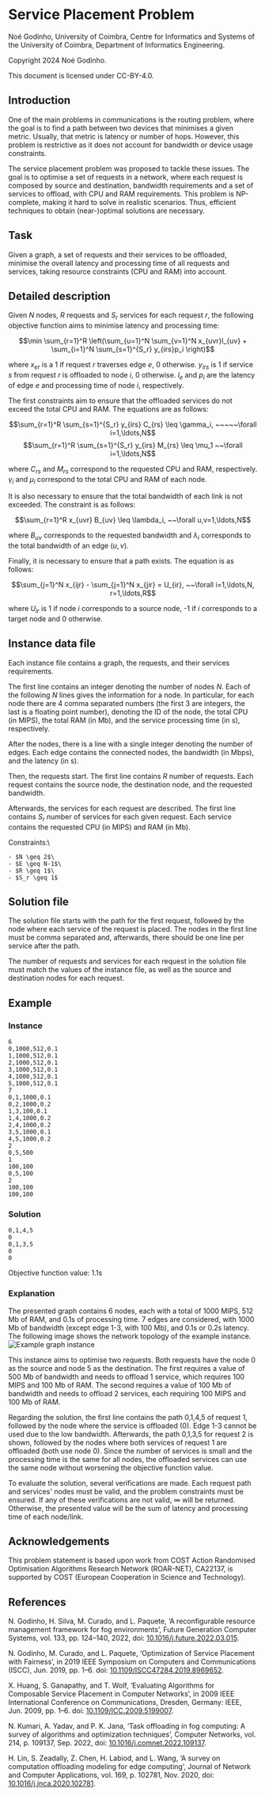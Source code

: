<!--
SPDX-FileCopyrightText: 2024 Noé Godinho <noe@dei.uc.pt>

SPDX-License-Identifier: CC-BY-4.0
-->

# Service Placement Problem

Noé Godinho, University of Coimbra, Centre for Informatics and Systems of the University of Coimbra, Department of Informatics Engineering.

Copyright 2024 Noé Godinho.

This document is licensed under CC-BY-4.0.

## Introduction

One of the main problems in communications is the routing problem, where the goal is to find a path between two devices that minimises a given metric. Usually, that metric is latency or number of hops. 
However, this problem is restrictive as it does not account for bandwidth or device usage constraints.

The service placement problem was proposed to tackle these issues. The goal is to optimise a set of requests in a network, where each request is composed by source and destination, bandwidth requirements and a set of services to offload, with CPU and RAM requirements. This problem is NP-complete, making it hard to solve in realistic scenarios. Thus, efficient techniques to obtain (near-)optimal solutions are necessary. 

## Task

Given a graph, a set of requests and their services to be offloaded, minimise the overall latency and processing time of all requests and services, taking resource constraints (CPU and RAM) into account.

## Detailed description

Given $N$ nodes, $R$ requests and $S_r$ services for each request $r$, the following objective function aims to minimise latency and processing time:

$$\min \sum_{r=1}^R \left(\sum_{u=1}^N \sum_{v=1}^N x_{uvr}l_{uv} + \sum_{i=1}^N \sum_{s=1}^{S_r} y_{irs}p_i \right)$$

where $x_{er}$ is a 1 if request $r$ traverses edge $e$, 0 otherwise. $y_{irs}$ is 1 if service $s$ from request $r$ is offloaded to node $i$, 0 otherwise. $l_e$ and $p_i$ are the latency of edge $e$ and processing time of node $i$, respectively.

The first constraints aim to ensure that the offloaded services do not exceed the total CPU and RAM. The equations are as follows:

$$\sum_{r=1}^R \sum_{s=1}^{S_r} y_{irs} C_{rs} \leq \gamma_i, ~~~~~\forall i=1,\ldots,N$$
$$\sum_{r=1}^R \sum_{s=1}^{S_r} y_{irs} M_{rs} \leq \mu_1 ~~\forall i=1,\ldots,N$$

where $C_{rs}$ and $M_{rs}$ correspond to the requested CPU and RAM, respectively. $\gamma_i$ and $\mu_i$ correspond to the total CPU and RAM of each node.

It is also necessary to ensure that the total bandwidth of each link is not exceeded. The constraint is as follows:

$$\sum_{r=1}^R x_{uvr} B_{uv} \leq \lambda_i, ~~\forall u,v=1,\ldots,N$$

where $B_{uv}$ corresponds to the requested bandwidth and $\lambda_i$ corresponds to the total bandwidth of an edge $(u, v)$.

Finally, it is necessary to ensure that a path exists. The equation is as follows:

$$\sum_{j=1}^N x_{ijr} - \sum_{j=1}^N x_{jir} = U_{ir}, ~~\forall i=1,\ldots,N, r=1,\ldots,R$$

where $U_{ir}$ is 1 if node $i$ corresponds to a source node, -1 if $i$ corresponds to a target node and 0 otherwise.

## Instance data file

Each instance file contains a graph, the requests, and their services requirements.

The first line contains an integer denoting the number of nodes $N$.
Each of the following $N$ lines gives the information for a node. In particular, for each node there are 4 comma separated numbers (the first 3 are integers, the last is a floating point number), denoting the ID of the node, the total CPU (in MIPS), the total RAM (in Mb), and the service processing time (in s), respectively. 

After the nodes, there is a line with a single integer denoting the number of edges.
Each edge contains the connected nodes, the bandwidth (in Mbps), and the latency (in s).

Then, the requests start.
The first line contains $R$ number of requests.
Each request contains the source node, the destination node, and the requested bandwidth.

Afterwards, the services for each request are described.
The first line contains $S_r$ number of services for each given request.
Each service contains the requested CPU (in MIPS) and RAM (in Mb).

Constraints:\

    - $N \geq 2$\
    - $E \geq N-1$\
    - $R \geq 1$\
    - $S_r \geq 1$

## Solution file

The solution file starts with the path for the first request, followed by the node where each service of the request is placed. The nodes in the first line must be comma separated and, afterwards, there should be one line per service after the path.

The number of requests and services for each request in the solution file must match the values of the instance file, as well as the source and destination nodes for each request.

## Example

### Instance

```
6
0,1000,512,0.1
1,1000,512,0.1
2,1000,512,0.1
3,1000,512,0.1
4,1000,512,0.1
5,1000,512,0.1
7
0,1,1000,0.1
0,2,1000,0.2
1,3,100,0.1
1,4,1000,0.2
2,4,1000,0.2
3,5,1000,0.1
4,5,1000,0.2
2
0,5,500
1
100,100
0,5,100
2
100,100
100,100
```

### Solution

```
0,1,4,5
0
0,1,3,5
0
0
```

Objective function value: 1.1s

### Explanation

The presented graph contains 6 nodes, each with a total of 1000 MIPS, 512 Mb of RAM, and 0.1s of processing time.
7 edges are considered, with 1000 Mb of bandwidth (except edge 1-3, with 100 Mb), and 0.1s or 0.2s latency.
The following image shows the network topology of the example instance. ![Example graph instance](images/base_graph.png)

This instance aims to optimise two requests. Both requests have the node 0 as the source and node 5 as the destination. 
The first requires a value of 500 Mb of bandwidth and needs to offload 1 service, which requires 100 MIPS and 100 Mb of RAM.
The second requires a value of 100 Mb of bandwidth and needs to offload 2 services, each requiring 100 MIPS and 100 Mb of RAM.

Regarding the solution, the first line contains the path 0,1,4,5 of request 1, followed by the node where the service is offloaded (0). Edge 1-3 cannot be used due to the low bandwidth.
Afterwards, the path 0,1,3,5 for request 2 is shown, followed by the nodes where both services of request 1 are offloaded (both use node 0).
Since the number of services is small and the processing time is the same for all nodes, the offloaded services can use the same node without worsening the objective function value.

To evaluate the solution, several verifications are made. Each request path and services' nodes must be valid, and the problem constraints must be ensured. If any of these verifications are not valid, $\infty$ will be returned. Otherwise, the presented value will be the sum of latency and processing time of each node/link. 

## Acknowledgements

This problem statement is based upon work from COST Action Randomised Optimisation Algorithms Research Network (ROAR-NET), CA22137, is supported by COST (European Cooperation in Science and Technology).

## References

N. Godinho, H. Silva, M. Curado, and L. Paquete, ‘A reconfigurable resource management framework for fog environments’, Future Generation Computer Systems, vol. 133, pp. 124–140, 2022, doi: [10.1016/j.future.2022.03.015](https://doi.org/10.1016/j.future.2022.03.015).

N. Godinho, M. Curado, and L. Paquete, ‘Optimization of Service Placement with Fairness’, in 2019 IEEE Symposium on Computers and Communications (ISCC), Jun. 2019, pp. 1–6. doi: [10.1109/ISCC47284.2019.8969652](https://doi.org/10.1109/ISCC47284.2019.8969652).

X. Huang, S. Ganapathy, and T. Wolf, ‘Evaluating Algorithms for Composable Service Placement in Computer Networks’, in 2009 IEEE International Conference on Communications, Dresden, Germany: IEEE, Jun. 2009, pp. 1–6. doi: [10.1109/ICC.2009.5199007](https://doi.org/10.1109/ICC.2009.5199007).

N. Kumari, A. Yadav, and P. K. Jana, ‘Task offloading in fog computing: A survey of algorithms and optimization techniques’, Computer Networks, vol. 214, p. 109137, Sep. 2022, doi: [10.1016/j.comnet.2022.109137](https://doi.org/10.1016/j.comnet.2022.109137).

H. Lin, S. Zeadally, Z. Chen, H. Labiod, and L. Wang, ‘A survey on computation offloading modeling for edge computing’, Journal of Network and Computer Applications, vol. 169, p. 102781, Nov. 2020, doi: [10.1016/j.jnca.2020.102781](https://doi.org/10.1016/j.jnca.2020.102781).
